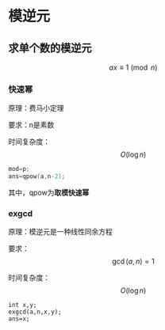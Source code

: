 # 模逆元

## 求单个数的模逆元

$$ax\equiv 1\pmod n$$

### 快速幂

原理：费马小定理

要求：n是素数

时间复杂度：$$O(\log n)$$

```c++
mod=p;
ans=qpow(a,n-2);
```

其中，qpow为**取模快速幂**

### exgcd

原理：模逆元是一种线性同余方程

要求：$$\gcd(a,n)=1$$

时间复杂度：$$O(\log n)$$

```
int x,y;
exgcd(a,n,x,y);
ans=x;
```

